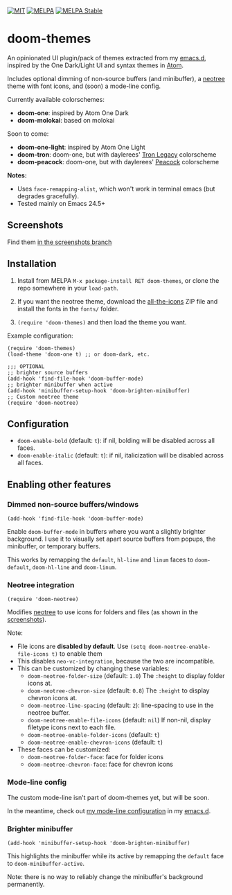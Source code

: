 [![MIT](https://img.shields.io/badge/license-MIT-green.svg)](./LICENSE)
[![MELPA](http://melpa.org/packages/doom-themes-badge.svg)](http://melpa.org/#/doom-themes)
[![MELPA Stable](http://stable.melpa.org/packages/doom-themes-badge.svg)](http://stable.melpa.org/#/doom-themes)

# doom-themes

An opinionated UI plugin/pack of themes extracted from my [emacs.d],
inspired by the One Dark/Light UI and syntax themes
in [Atom](http://atom.io).

Includes optional dimming of non-source buffers (and minibuffer), a
[neotree] theme with font icons, and (soon) a mode-line config.

Currently available colorschemes:
+ **doom-one**: inspired by Atom One Dark
+ **doom-molokai**: based on molokai

Soon to come:
+ **doom-one-light**: inspired by Atom One Light
+ **doom-tron**: doom-one, but with
  daylerees' [Tron Legacy][daylerees] colorscheme
+ **doom-peacock**: doom-one, but with daylerees' [Peacock][daylerees]
  colorscheme

**Notes:**

+ Uses `face-remapping-alist`, which won't work in terminal emacs (but
  degrades gracefully).
+ Tested mainly on Emacs 24.5+

## Screenshots

Find them [in the screenshots branch][screenshots]

## Installation

1. Install from MELPA `M-x package-install RET doom-themes`, or clone
   the repo somewhere in your `load-path`.

2. If you want the neotree theme, download the [all-the-icons] ZIP file
   and install the fonts in the `fonts/` folder.

3. `(require 'doom-themes)` and then load the theme you want.

Example configuration:

``` emacs-lisp
(require 'doom-themes)
(load-theme 'doom-one t) ;; or doom-dark, etc.

;;; OPTIONAL
;; brighter source buffers
(add-hook 'find-file-hook 'doom-buffer-mode)
;; brighter minibuffer when active
(add-hook 'minibuffer-setup-hook 'doom-brighten-minibuffer)
;; Custom neotree theme
(require 'doom-neotree)
```

## Configuration

+ `doom-enable-bold` (default: `t`): if nil, bolding will be disabled
  across all faces.
+ `doom-enable-italic` (default: `t`): if nil, italicization will be
  disabled across all faces.

## Enabling other features

### Dimmed non-source buffers/windows

`(add-hook 'find-file-hook 'doom-buffer-mode)`

Enable `doom-buffer-mode` in buffers where you want a slightly
brighter background. I use it to visually set apart source buffers
from popups, the minibuffer, or temporary buffers.

This works by remapping the `default`, `hl-line` and `linum` faces to
`doom-default`, `doom-hl-line` and `doom-linum`.

### Neotree integration

`(require 'doom-neotree)`

Modifies [neotree] to use icons for folders and files (as shown in the
[screenshots]).

Note:
+ File icons are **disabled by default**. Use
  `(setq doom-neotree-enable-file-icons t)` to enable them
+ This disables `neo-vc-integration`, because the two are
  incompatible.
+ This can be customized by changing these variables:
  + `doom-neotree-folder-size` (default: `1.0`) The `:height` to
    display folder icons at.
  + `doom-neotree-chevron-size` (default: `0.8`) The `:height` to
    display chevron icons at.
  + `doom-neotree-line-spacing` (default: `2`): line-spacing to use in
    the neotree buffer.
  + `doom-neotree-enable-file-icons` (default: `nil`) If non-nil,
    display filetype icons next to each file.
  + `doom-neotree-enable-folder-icons` (default: `t`)
  + `doom-neotree-enable-chevron-icons` (default: `t`)
+ These faces can be customized:
  + `doom-neotree-folder-face`: face for folder icons
  + `doom-neotree-chevron-face`: face for chevron icons

### Mode-line config

The custom mode-line isn't part of doom-themes yet, but will be soon.

In the meantime, check out [my mode-line configuration][mode-line] in
my [emacs.d].

### Brighter minibuffer

`(add-hook 'minibuffer-setup-hook 'doom-brighten-minibuffer)`

This highlights the minibuffer while its active by remapping the
`default` face to `doom-minibuffer-active`.

Note: there is no way to reliably change the minibuffer's background
permanently.


[all-the-icons]: https://github.com/domtronn/all-the-icons.el
[daylerees]: http://daylerees.github.io/
[emacs.d]: https://github.com/hlissner/.emacs.d
[mode-line]: https://github.com/hlissner/.emacs.d/blob/master/core/core-modeline.el
[neotree]: https://github.com/jaypei/emacs-neotree
[screenshots]: https://github.com/hlissner/emacs-doom-theme/tree/screenshots
[config]: https://github.com/hlissner/.emacs.d/blob/master/core/core-ui.el#L91

